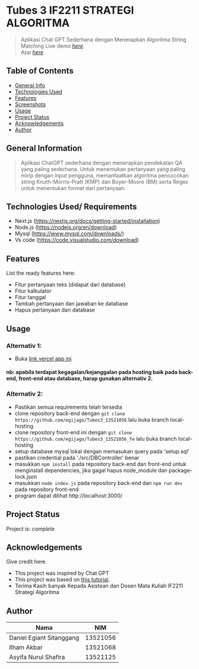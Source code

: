 # Tubes 3 IF2211 STRATEGI ALGORITMA
> Aplikasi Chat GPT Sederhana dengan Menerapkan Algoritma String Matching
> Live demo [_here_](https://www.example.com). <br>
> App [_here_](https://tubes3-13521056-fe.vercel.app/)

## Table of Contents
* [General Info](#general-information)
* [Technologies Used](#technologies-used)
* [Features](#features)
* [Screenshots](#screenshots)
* [Usage](#usage)
* [Project Status](#project-status)
* [Acknowledgements](#acknowledgements)
* [Author](#contact)
<!-- * [License](#license) -->


## General Information
> Aplikasi ChatGPT sederhana dengan menerapkan pendekatan QA yang paling sederhana. Untuk menemukan pertanyaan yang paling mirip dengan input pengguna, memanfaatkan algoritma pencocokan string Knuth-Morris-Pratt (KMP) dan Boyer-Moore (BM) serta Regex untuk menentukan format dari pertanyaan.  

<!-- You don't have to answer all the questions - just the ones relevant to your project. -->


## Technologies Used/ Requirements
- Next.js   (https://nextjs.org/docs/getting-started/installation)
- Node.js   (https://nodejs.org/en/download)
- Mysql     (https://www.mysql.com/downloads/)
- Vs code   (https://code.visualstudio.com/download)


## Features
List the ready features here:
- Fitur pertanyaan teks (didapat dari database)
- Fitur kalkulator
- Fitur tanggal
- Tambah pertanyaan dan jawaban ke database
- Hapus pertanyaan dari database


## Usage
### Alternativ 1: 
- Buka [link vercel app ini](https://tubes3-13521056-fe.vercel.app/)
#### nb: apabila terdapat kegagalan/kejanggalan pada hosting baik pada back-end, front-end atau database, harap gunakan alternativ 2.
### Alternativ 2:
- Pastikan semua requirements telah tersedia
- clone repository back-end dengan `git clone https://github.com/egijago/Tubes3_13521056` lalu buka branch local-hosting
- clone repository front-end ini dengan `git clone https://github.com/egijago/Tubes3_13521056_fe` lalu buka branch local-hosting
- setup database mysql lokal dengan memasukan query pada 'setup.sql'
- pastikan credential pada './src/DBController' benar
- masukkan `npm install` pada repository back-end dan front-end untuk menginstall dependencies, jika gagal hapus node_module dan package-lock.json
- masukkan `node index.js` pada repository back-end dan `npm run dev` pada repository front-end
- program dapat dilihat http://localhost:3000/


## Project Status
Project is:  _complete_ 


## Acknowledgements
Give credit here.
- This project was inspired by Chat GPT
- This project was based on [this tutorial](https://www.youtube.com/watch?v=V6Hq_EX2LLM&t=10670s).
- Terima Kasih banyak Kepada Asistean dan Dosen Mata Kuliah IF2211 Strategi Algoritma


## Author

|Nama |NIM|
|---|---|
|Daniel Egiant Sitanggang|13521056|
|Ilham Akbar|13521068|
|Asyifa Nurul Shafira|13521125|


<!-- Optional -->
<!-- ## License -->
<!-- This project is open source and available under the [... License](). -->

<!-- You don't have to include all sections - just the one's relevant to your project -->
